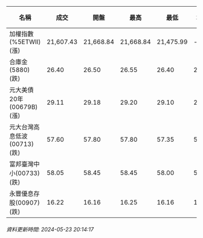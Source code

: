 | 名稱 | 成交 | 開盤 | 最高 | 最低 | 均價 | 成交金額(億) | 昨收 | 漲跌幅 | 漲跌 | 總量 | 昨量 | 振幅 |
| -------- | -------- | -------- | -------- |-------- | -------- | -------- |-------- |-------- |-------- | -------- | -------- |-------- |
|加權指數(%5ETWII) (漲)|21,607.43|21,668.84|21,668.84|21,475.99|-|5,108.34|21,551.83|0.26%|55.60|10,292,575|0|0.89%|
|合庫金(5880) (跌)|26.40|26.50|26.55|26.40|26.45|2.69|26.60|0.75%|0.20|10,169|12,313|0.56%|
|元大美債20年(00679B) (漲)|29.11|29.18|29.20|29.10|29.15|10.46|29.10|0.03%|0.01|35,875|31,995|0.34%|
|元大台灣高息低波(00713) (跌)|57.60|57.80|57.80|57.35|57.61|3.90|57.70|0.17%|0.10|6,761|4,805|0.78%|
|富邦臺灣中小(00733) (跌)|58.05|58.45|58.45|58.00|58.21|1.15|58.45|0.68%|0.40|1,968|1,845|0.77%|
|永豐優息存股(00907) (跌)|16.22|16.16|16.25|16.16|16.20|0.273|16.28|0.37%|0.06|1,687|1,462|0.55%|
###### 資料更新時間: 2024-05-23 20:14:17